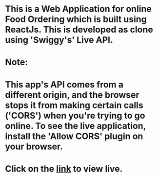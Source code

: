 # This is a Web Application for online Food Ordering which is built using ReactJs. This is developed as clone using 'Swiggy's' Live API.

# Note:

# This app's API comes from a different origin, and the browser stops it from making certain calls ('CORS') when you're trying to go online. To see the live application, install the 'Allow CORS' plugin on your browser.

# Click on the [link](https://hey-foodie.netlify.app/) to view live.

